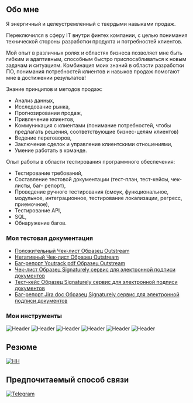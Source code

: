 ## Обо мне
Я энергичный и целеустремленный с твердыми навыками продаж.

Переключился в сферу IT внутри финтех компании, с целью понимания технической стороны разработки продукта и потребностей клиентов.

Мой опыт в различных ролях и областях бизнеса позволяет мне быть гибким и адаптивным, способным быстро приспосабливаться к новым задачам и ситуациям. Комбинация моих знаний в области разработки ПО, понимания потребностей клиентов и навыков продаж помогают мне в достижении результатов!

Знание принципов и методов продаж:

- Анализ данных,
- Исследование рынка,
- Прогнозировании продаж,
- Привлечение клиентов,
- Коммуникация с клиентами (понимание потребностей, чтобы предлагать решения, соответствующие бизнес-целям клиентов)
- Ведение переговоров,
- Заключение сделок и управление клиентскими отношениями,
- Умение работать в команде.

Опыт работы в области тестирования программного обеспечения:

- Тестирование требований,
- Составление тестовой документации (тест-план, тест-кейсы, чек-листы, баг- репорт),
- Проведение ручного тестирования (смоук, функциональное, модульное, интеграционное, тестирование локализации, регресс, приемочное),
- Тестирование API,
- SQL,
- Обнаружение багов.



### Моя тестовая документация
- [Положительный Чек-лист Образец Outstream](https://docs.google.com/spreadsheets/d/1rX41UO-foOP9T2tEEViwpqESkSqxOrDyLEqt3vtgg6o/edit#gid=1046219479)
- [Негативный Чек-лист Образец Outstream](https://docs.google.com/spreadsheets/d/1TCmaxzKzvE8qweE_P0vq-9MkXgbkt37HvMao_ZyGA0M/edit?usp=sharing)
- [Баг-репорт Youtrack pdf Образец Outstream](https://drive.google.com/file/d/1ORNEphtVRUMgaIgSZu6igdUAezcRwJGs/view?usp=sharing)
- [Чек-лист Образец Signaturely сервис для электронной подписи документов](https://docs.google.com/spreadsheets/d/11KoKCivUHuW_Ov6pBGPuxe0AX2hyQpmofHl6wicA3PE/edit?usp=sharing)
- [Тест-кейс Образец Signaturely сервис для электронной подписи документов](https://docs.google.com/spreadsheets/d/11KoKCivUHuW_Ov6pBGPuxe0AX2hyQpmofHl6wicA3PE/edit?usp=sharing)
- [Баг-репорт Jira doc Образец Signaturely сервис для электронной подписи документов](https://docs.google.com/document/d/1UelMsk5oxxyxXRADiq5cbOI6O3g3QMaW/edit?usp=sharing&ouid=103998364244724700195&rtpof=true&sd=true)





### Мои инструменты
![Header](https://img.shields.io/badge/DevTools-090909?style=for-the-badge&logo=googlechrome&logoColor=2674f2)
![Header](https://img.shields.io/badge/Postman-090909?style=for-the-badge&logo=postman&logoColor=f76935)
![Header](https://img.shields.io/badge/Swagger-090909?style=for-the-badge&logo=swagger&logoColor=7ede2b)
![Header](https://img.shields.io/badge/Github-090909?style=for-the-badge&logo=github&logoColor=8cc4d7)
![Header](https://img.shields.io/badge/Jira-090909?style=for-the-badge&logo=jira&logoColor=136be1)
![Header](https://img.shields.io/badge/MySQL-090909?style=for-the-badge&logo=mysql&logoColor=00618a)





## Резюме

[![HH](https://img.shields.io/badge/-hh-d64030?style=for-the-badge&logo=hh&logoColor=11032019)](https://ekaterinburg.hh.ru/resume/482222acff0024a54c0039ed1f736563726574?hhtmFrom=resume_list)

## Предпочитаемый способ связи
[![Telegram](https://img.shields.io/badge/-Telegram-090909?style=for-the-badge&logo=telegram&logoColor=27A0D9)](https://t.me/Edobry)

